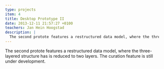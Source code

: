 ```yaml
---
type: projects
item: 4
title: Desktop Prototype II
date: 2013-12-11 21:57:27 +0100
teachers: Jan Hein Hoogstad
description: | 
  The second protote features a restructured data model, where the three-layered structure has is reduced to two layers. The curation feature is still under development.
---
```

The second protote features a restructured data model, where the three-layered structure has is reduced to two layers. The curation feature is still under development.